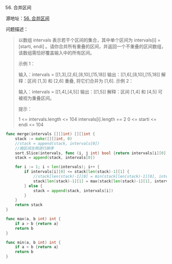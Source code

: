 56. 合并区间

源地址：[56. 合并区间](https://leetcode-cn.com/problems/merge-intervals/)

问题描述：

>以数组 intervals 表示若干个区间的集合，其中单个区间为 intervals[i] = [starti, endi] 。请你合并所有重叠的区间，并返回一个不重叠的区间数组，该数组需恰好覆盖输入中的所有区间。
>
> 
>
>示例 1：
>
>输入：intervals = [[1,3],[2,6],[8,10],[15,18]]
>输出：[[1,6],[8,10],[15,18]]
>解释：区间 [1,3] 和 [2,6] 重叠, 将它们合并为 [1,6].
>示例 2：
>
>输入：intervals = [[1,4],[4,5]]
>输出：[[1,5]]
>解释：区间 [1,4] 和 [4,5] 可被视为重叠区间。
>
>
>提示：
>
>1 <= intervals.length <= 104
>intervals[i].length == 2
>0 <= starti <= endi <= 104

``` go
func merge(intervals [][]int) [][]int {
    stack := make([][]int, 0)
    //stack = append(stack, intervals[0])
    //按区间左侧进行排序
    sort.Slice(intervals, func (i, j int) bool {return intervals[i][0] < intervals[j][0]})
    stack = append(stack, intervals[0])

    for i := 1; i < len(intervals); i++ {
        if intervals[i][0] <= stack[len(stack)-1][1] {
            //stack[len(stack)-1][0] = min(stack[len(stack)-1][0], intervals[i][0])
            stack[len(stack)-1][1] = max(stack[len(stack)-1][1], intervals[i][1])
        } else {
            stack = append(stack, intervals[i])
        }
    }
    return stack    
}

func max(a, b int) int {
    if a > b {return a}
    return b
}

func min(a, b int) int {
    if a < b {return a}
    return b
}
```



